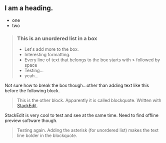 ## I am a heading.
* one
* two

> ### This is an unordered list in a box
> * Let's add more to the box.
> * Interesting formatting. 
> * Every line of text that belongs to the box starts with > followed by space
> * Testing...
> * yeah...

Not sure how to break the box though...other than adding text like this before the following block.

> This is the other block. Apparently it is called blockquote.
> Written with [StackEdit](https://stackedit.io/).

StackEdit is very cool to test and see at the same time. Need to find offline preview software though.
> Testing again. Adding the asterisk (for unordered list) makes the text line bolder in the blockquote.